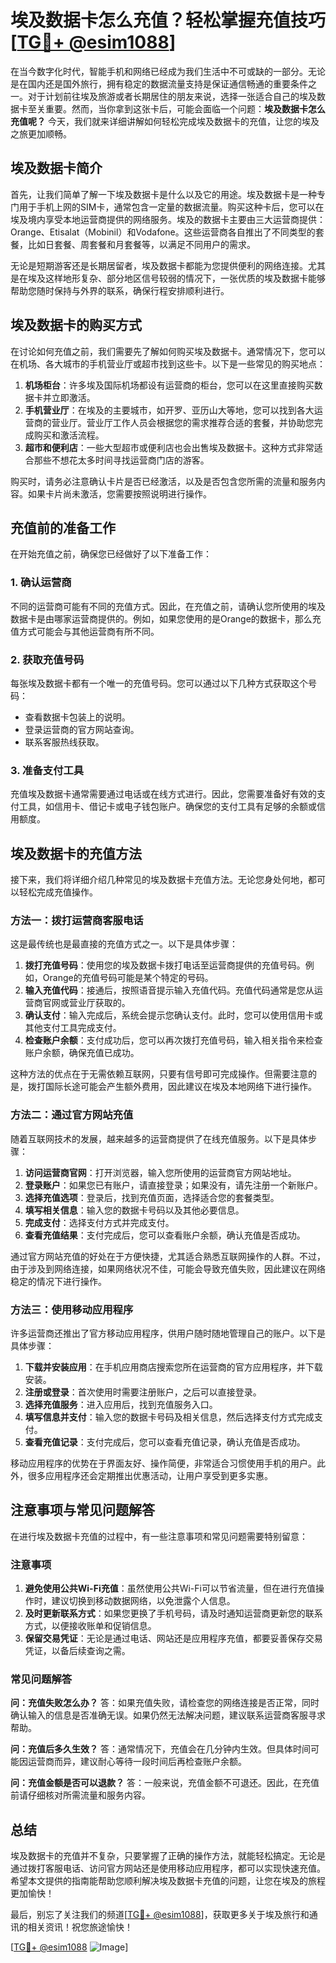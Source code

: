 # 埃及数据卡怎么充值？轻松掌握充值技巧[[TG💪+ @esim1088](https://t.me/s/esim1088)]

在当今数字化时代，智能手机和网络已经成为我们生活中不可或缺的一部分。无论是在国内还是国外旅行，拥有稳定的数据流量支持是保证通信畅通的重要条件之一。对于计划前往埃及旅游或者长期居住的朋友来说，选择一张适合自己的埃及数据卡至关重要。然而，当你拿到这张卡后，可能会面临一个问题：**埃及数据卡怎么充值呢？** 今天，我们就来详细讲解如何轻松完成埃及数据卡的充值，让您的埃及之旅更加顺畅。

## 埃及数据卡简介

首先，让我们简单了解一下埃及数据卡是什么以及它的用途。埃及数据卡是一种专门用于手机上网的SIM卡，通常包含一定量的数据流量。购买这种卡后，您可以在埃及境内享受本地运营商提供的网络服务。埃及的数据卡主要由三大运营商提供：Orange、Etisalat（Mobinil）和Vodafone。这些运营商各自推出了不同类型的套餐，比如日套餐、周套餐和月套餐等，以满足不同用户的需求。

无论是短期游客还是长期居留者，埃及数据卡都能为您提供便利的网络连接。尤其是在埃及这样地形复杂、部分地区信号较弱的情况下，一张优质的埃及数据卡能够帮助您随时保持与外界的联系，确保行程安排顺利进行。

## 埃及数据卡的购买方式

在讨论如何充值之前，我们需要先了解如何购买埃及数据卡。通常情况下，您可以在机场、各大城市的手机营业厅或超市找到这些卡。以下是一些常见的购买地点：

1. **机场柜台**：许多埃及国际机场都设有运营商的柜台，您可以在这里直接购买数据卡并立即激活。
2. **手机营业厅**：在埃及的主要城市，如开罗、亚历山大等地，您可以找到各大运营商的营业厅。营业厅工作人员会根据您的需求推荐合适的套餐，并协助您完成购买和激活流程。
3. **超市和便利店**：一些大型超市或便利店也会出售埃及数据卡。这种方式非常适合那些不想花太多时间寻找运营商门店的游客。

购买时，请务必注意确认卡片是否已经激活，以及是否包含您所需的流量和服务内容。如果卡片尚未激活，您需要按照说明进行操作。

## 充值前的准备工作

在开始充值之前，确保您已经做好了以下准备工作：

### 1. 确认运营商
不同的运营商可能有不同的充值方式。因此，在充值之前，请确认您所使用的埃及数据卡是由哪家运营商提供的。例如，如果您使用的是Orange的数据卡，那么充值方式可能会与其他运营商有所不同。

### 2. 获取充值号码
每张埃及数据卡都有一个唯一的充值号码。您可以通过以下几种方式获取这个号码：
- 查看数据卡包装上的说明。
- 登录运营商的官方网站查询。
- 联系客服热线获取。

### 3. 准备支付工具
充值埃及数据卡通常需要通过电话或在线方式进行。因此，您需要准备好有效的支付工具，如信用卡、借记卡或电子钱包账户。确保您的支付工具有足够的余额或信用额度。

## 埃及数据卡的充值方法

接下来，我们将详细介绍几种常见的埃及数据卡充值方法。无论您身处何地，都可以轻松完成充值操作。

### 方法一：拨打运营商客服电话

这是最传统也是最直接的充值方式之一。以下是具体步骤：

1. **拨打充值号码**：使用您的埃及数据卡拨打电话至运营商提供的充值号码。例如，Orange的充值号码可能是某个特定的号码。
2. **输入充值代码**：接通后，按照语音提示输入充值代码。充值代码通常是您从运营商官网或营业厅获取的。
3. **确认支付**：输入完成后，系统会提示您确认支付。此时，您可以使用信用卡或其他支付工具完成支付。
4. **检查账户余额**：支付成功后，您可以再次拨打充值号码，输入相关指令来检查账户余额，确保充值已成功。

这种方法的优点在于无需依赖互联网，只要有信号即可完成操作。但需要注意的是，拨打国际长途可能会产生额外费用，因此建议在埃及本地网络下进行操作。

### 方法二：通过官方网站充值

随着互联网技术的发展，越来越多的运营商提供了在线充值服务。以下是具体步骤：

1. **访问运营商官网**：打开浏览器，输入您所使用的运营商官方网站地址。
2. **登录账户**：如果您已有账户，请直接登录；如果没有，请先注册一个新账户。
3. **选择充值选项**：登录后，找到充值页面，选择适合您的套餐类型。
4. **填写相关信息**：输入您的数据卡号码以及其他必要信息。
5. **完成支付**：选择支付方式并完成支付。
6. **查看充值结果**：支付完成后，您可以查看账户余额，确认充值是否成功。

通过官方网站充值的好处在于方便快捷，尤其适合熟悉互联网操作的人群。不过，由于涉及到网络连接，如果网络状况不佳，可能会导致充值失败，因此建议在网络稳定的情况下进行操作。

### 方法三：使用移动应用程序

许多运营商还推出了官方移动应用程序，供用户随时随地管理自己的账户。以下是具体步骤：

1. **下载并安装应用**：在手机应用商店搜索您所在运营商的官方应用程序，并下载安装。
2. **注册或登录**：首次使用时需要注册账户，之后可以直接登录。
3. **选择充值服务**：进入应用后，找到充值服务入口。
4. **填写信息并支付**：输入您的数据卡号码及相关信息，然后选择支付方式完成支付。
5. **查看充值记录**：支付完成后，您可以查看充值记录，确认充值是否成功。

移动应用程序的优势在于界面友好、操作简便，非常适合习惯使用手机的用户。此外，很多应用程序还会定期推出优惠活动，让用户享受到更多实惠。

## 注意事项与常见问题解答

在进行埃及数据卡充值的过程中，有一些注意事项和常见问题需要特别留意：

### 注意事项

1. **避免使用公共Wi-Fi充值**：虽然使用公共Wi-Fi可以节省流量，但在进行充值操作时，建议切换到移动数据网络，以免泄露个人信息。
2. **及时更新联系方式**：如果您更换了手机号码，请及时通知运营商更新您的联系方式，以便接收账单和促销信息。
3. **保留交易凭证**：无论是通过电话、网站还是应用程序充值，都要妥善保存交易凭证，以备后续查询之需。

### 常见问题解答

**问：充值失败怎么办？**
答：如果充值失败，请检查您的网络连接是否正常，同时确认输入的信息是否准确无误。如果仍然无法解决问题，建议联系运营商客服寻求帮助。

**问：充值后多久生效？**
答：通常情况下，充值会在几分钟内生效。但具体时间可能因运营商而异，建议耐心等待一段时间后再检查账户余额。

**问：充值金额是否可以退款？**
答：一般来说，充值金额不可退还。因此，在充值前请仔细核对所需流量和服务内容。

## 总结

埃及数据卡的充值并不复杂，只要掌握了正确的操作方法，就能轻松搞定。无论是通过拨打客服电话、访问官方网站还是使用移动应用程序，都可以实现快速充值。希望本文提供的指南能帮助您顺利解决埃及数据卡充值的问题，让您在埃及的旅程更加愉快！

最后，别忘了关注我们的频道[[TG💪+ @esim1088](https://t.me/s/esim1088)]，获取更多关于埃及旅行和通讯的相关资讯！祝您旅途愉快！

[[TG💪+ @esim1088](https://t.me/s/esim1088) ![Image](https://i.postimg.cc/4NQfJmqS/Snipaste-2025-05-13-00-14-12.png)]